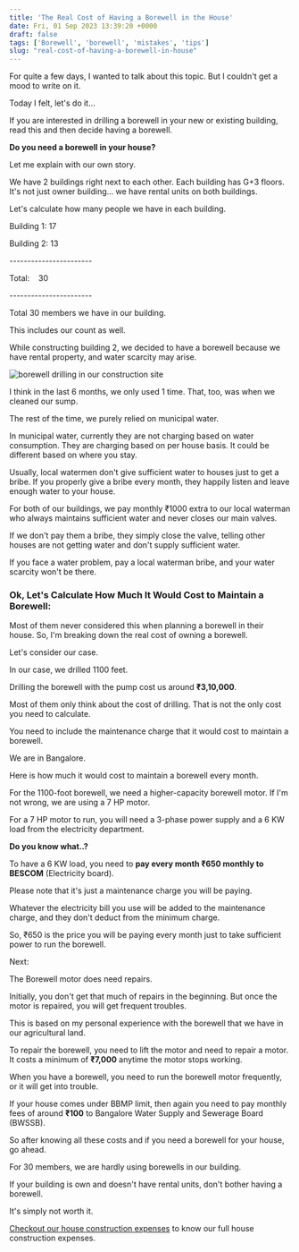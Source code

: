 ```yaml
---
title: 'The Real Cost of Having a Borewell in the House'
date: Fri, 01 Sep 2023 13:39:20 +0000
draft: false
tags: ['Borewell', 'borewell', 'mistakes', 'tips']
slug: "real-cost-of-having-a-borewell-in-house"
---
```


For quite a few days, I wanted to talk about this topic. But I couldn't get a mood to write on it.

Today I felt, let's do it…

If you are interested in drilling a borewell in your new or existing building, read this and then decide having a borewell.

**Do you need a borewell in your house?**

Let me explain with our own story.

We have 2 buildings right next to each other. Each building has G+3 floors. It's not just owner building… we have rental units on both buildings.

Let's calculate how many people we have in each building.

Building 1: 17

Building 2: 13

\-----------------------

Total:    30

\-----------------------

Total 30 members we have in our building.

This includes our count as well.

While constructing building 2, we decided to have a borewell because we have rental property, and water scarcity may arise.

![borewell drilling in our construction site](/real-cost-of-having-a-borewell-in-house/images/borewell-drilling-in-construction-site.jpg/)

I think in the last 6 months, we only used 1 time. That, too, was when we cleaned our sump.

The rest of the time, we purely relied on municipal water.

In municipal water, currently they are not charging based on water consumption. They are charging based on per house basis. It could be different based on where you stay.

Usually, local watermen don't give sufficient water to houses just to get a bribe. If you properly give a bribe every month, they happily listen and leave enough water to your house.

For both of our buildings, we pay monthly ₹1000 extra to our local waterman who always maintains sufficient water and never closes our main valves.

If we don't pay them a bribe, they simply close the valve, telling other houses are not getting water and don't supply sufficient water.

If you face a water problem, pay a local waterman bribe, and your water scarcity won't be there.

### Ok, Let's Calculate How Much It Would Cost to Maintain a Borewell:

Most of them never considered this when planning a borewell in their house. So, I'm breaking down the real cost of owning a borewell.

Let's consider our case.

In our case, we drilled 1100 feet.

Drilling the borewell with the pump cost us around **₹3,10,000**.

Most of them only think about the cost of drilling. That is not the only cost you need to calculate.

You need to include the maintenance charge that it would cost to maintain a borewell.

We are in Bangalore.

Here is how much it would cost to maintain a borewell every month.

For the 1100-foot borewell, we need a higher-capacity borewell motor. If I'm not wrong, we are using a 7 HP motor.

For a 7 HP motor to run, you will need a 3-phase power supply and a 6 KW load from the electricity department.

**Do you know what..?**

To have a 6 KW load, you need to **pay every month ₹650 monthly to BESCOM** (Electricity board).

Please note that it's just a maintenance charge you will be paying.

Whatever the electricity bill you use will be added to the maintenance charge, and they don't deduct from the minimum charge.

So, ₹650 is the price you will be paying every month just to take sufficient power to run the borewell.

Next:

The Borewell motor does need repairs.

Initially, you don't get that much of repairs in the beginning. But once the motor is repaired, you will get frequent troubles.

This is based on my personal experience with the borewell that we have in our agricultural land.

To repair the borewell, you need to lift the motor and need to repair a motor. It costs a minimum of **₹7,000** anytime the motor stops working.

When you have a borewell, you need to run the borewell motor frequently, or it will get into trouble.

If your house comes under BBMP limit, then again you need to pay monthly fees of around **₹100** to Bangalore Water Supply and Sewerage Board (BWSSB).

So after knowing all these costs and if you need a borewell for your house, go ahead.

For 30 members, we are hardly using borewells in our building.

If your building is own and doesn't have rental units, don't bother having a borewell.

It's simply not worth it.

[Checkout our house construction expenses](https://houseconstructionguide.com/our-house-construction-expenses/) to know our full house construction expenses.